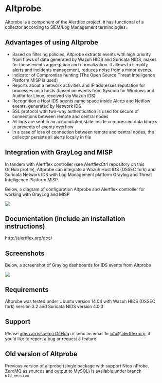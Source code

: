 # Altprobe

Altprobe is a component of the Alertflex project, it has functional of a collector according to SIEM/Log Management terminologies. 

## Advantages of using Altprobe
* Based on filtering policies, Altprobe extracts events with high priority from flows of data generated by Wazuh HIDS and Suricata NIDS, makes for these events aggregation and normalization. It allows to simplify alerts and incidents management, reduces noise from a minor events.
* Indicator of Compromise hunting (The Open Source Threat Intelligence Platform MISP is used)
* Reports about a network activities and IP addresses reputation for processes on a hosts (based on events from Sysmon for Windows and Auditd for Linux, received via Wazuh IDS)
* Recognition a Host IDS agents name space inside Alerts and Netflow events, generated by Network IDS 
* SSL protocol with two-way authentication is used for secure of connections between remote and central nodes
* All logs are sent in an accumulated state inside compressed data blocks to prevents of events overflow
* In a case of loss of connection between remote and central nodes, the collector persists all alerts locally in file

## Integration with GrayLog and MISP
In tandem with Alertflex controller (see AlertflexCtrl repository on this GitHub profile), 
Altprobe can integrate a Wazuh Host IDS (OSSEC fork) and Suricata Network IDS
with Log Management platform Graylog and Threat Intelligence Platform MISP. 

Below, a diagram of configuration Altprobe and Alertflex controller for working with GrayLog and MISP

![](https://github.com/olegzhr/altprobe/blob/master/img/arch.png)

## Documentation (include an installation instructions)
<http://alertflex.org/doc/>

## Screenshots
Below, a screenshot of Graylog dashboards for IDS events from Altprobe

![](https://github.com/olegzhr/altprobe/blob/master/img/graylog.jpg)

## Requirements
Altprobe was tested under Ubuntu version 14.04 with Wazuh HIDS (OSSEC fork) version 3.2 and Suricata NIDS version 4.0.3

## Support
Please [open an issue on GitHub](https://github.com/olegzhr/altprobe/issues) or send an email to <info@alertflex.org>,
if you'd like to report a bug or request a feature 


## Old version of Altprobe 
Previous version of altprobe (single package with support Ntop nProbe, ZeroMQ as sources and output to MySQL) is available under branch ``old_version``


